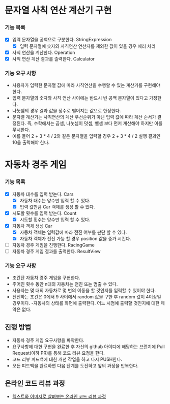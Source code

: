 # 문자열 사칙 연산 계산기 구현

### 기능 목록

- [X] 입력 문자열을 공백으로 구분한다. StringExpression
    - [X] 입력 문자열에 숫자와 사칙연산 연산자를 제외한 값이 있을 경우 에러 처리
- [X] 사칙 연산을 계산한다. Operation
- [X] 사칙 연산 계산 결과를 출력한다. Calculator

### 기능 요구 사항

- 사용자가 입력한 문자열 값에 따라 사칙연산을 수행할 수 있는 계산기를 구현해야 한다.
- 입력 문자열의 숫자와 사칙 연산 사이에는 반드시 빈 공백 문자열이 있다고 가정한다.
- 나눗셈의 경우 결과 값을 정수로 떨어지는 값으로 한정한다.
- 문자열 계산기는 사칙연산의 계산 우선순위가 아닌 입력 값에 따라 계산 순서가 결정된다. 즉, 수학에서는 곱셈, 나눗셈이 덧셈, 뺄셈 보다 먼저 계산해야 하지만 이를 무시한다.
- 예를 들어 2 + 3 * 4 / 2와 같은 문자열을 입력할 경우 2 + 3 * 4 / 2 실행 결과인 10을 출력해야 한다.

# 자동차 경주 게임

### 기능 목록
- [X] 자동차 대수를 입력 받는다. Cars
    - [X] 자동차 대수는 양수만 입력 할 수 있다.
    - [X] 입력 값만큼 Car 객체를 생성 할 수 있다.
- [X] 시도할 횟수를 입력 받는다. Count
    - [X] 시도할 횟수는 양수만 입력 할 수 있다.
- [X] 자동차 객체 생성 Car
  - [X] 자동차 객체는 입력값에 따라 전진 여부를 판단 할 수 있다.
  - [X] 자동차 객체가 전진 가능 할 경우 position 값을 증가 시킨다.
- [ ] 자동차 경주 게임을 진행한다. RacingGame
- [ ] 자동차 경주 게임 결과를 출력한다. ResultView

### 기능 요구 사항
- 초간단 자동차 경주 게임을 구현한다.
- 주어진 횟수 동안 n대의 자동차는 전진 또는 멈출 수 있다.
- 사용자는 몇 대의 자동차로 몇 번의 이동을 할 것인지를 입력할 수 있어야 한다.
- 전진하는 조건은 0에서 9 사이에서 random 값을 구한 후 random 값이 4이상일 경우이다.
-자동차의 상태를 화면에 출력한다. 어느 시점에 출력할 것인지에 대한 제약은 없다.

## 진행 방법

* 자동차 경주 게임 요구사항을 파악한다.
* 요구사항에 대한 구현을 완료한 후 자신의 github 아이디에 해당하는 브랜치에 Pull Request(이하 PR)를 통해 코드 리뷰 요청을 한다.
* 코드 리뷰 피드백에 대한 개선 작업을 하고 다시 PUSH한다.
* 모든 피드백을 완료하면 다음 단계를 도전하고 앞의 과정을 반복한다.

## 온라인 코드 리뷰 과정

* [텍스트와 이미지로 살펴보는 온라인 코드 리뷰 과정](https://github.com/next-step/nextstep-docs/tree/master/codereview)
